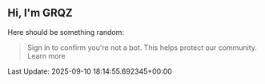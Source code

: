 ## Hi, I'm GRQZ
Here should be something random:  
> Sign in to confirm you're not a bot. This helps protect our community. Learn more


Last Update: 2025-09-10 18:14:55.692345+00:00
